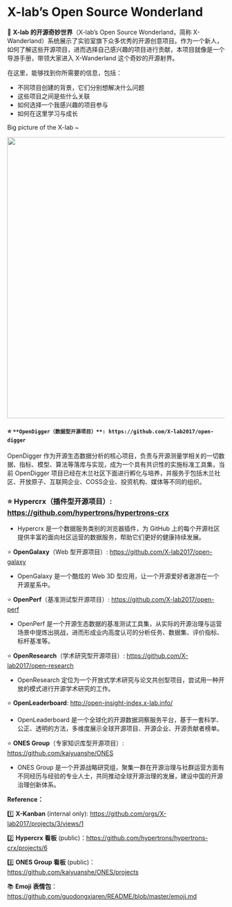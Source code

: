 # X-lab’s Open Source Wonderland

👋 **X-lab 的开源奇妙世界**（X-lab’s Open Source Wonderland，简称 X-Wanderland）系统展示了实验室旗下众多优秀的开源创意项目。作为一个新人，如何了解这些开源项目，进而选择自己感兴趣的项目进行贡献，本项目就像是一个导游手册，带领大家进入 X-Wanderland 这个奇妙的开源射界。

在这里，能够找到你所需要的信息，包括：

- 不同项目创建的背景，它们分别想解决什么问题
- 这些项目之间是些什么关联
- 如何选择一个我感兴趣的项目参与
- 如何在这里学习与成长

Big picture of the X-lab ~

<img src="https://user-images.githubusercontent.com/15010826/158493505-13081d11-62f7-440c-beab-735bc24a4c6e.jpg" width="650px">

#### ⭐ `**OpenDigger（数据型开源项目）**: https://github.com/X-lab2017/open-digger`

OpenDigger 作为开源生态数据分析的核心项目，负责与开源测量学相关的一切数据、指标、模型、算法等落库与实现，成为一个具有共识性的实施标准工具集，当前 OpenDigger 项目已经在木兰社区下面进行孵化与培养，并服务于包括木兰社区、开放原子、互联网企业、COSS企业、投资机构、媒体等不同的组织。

### ⭐ **Hypercrx（插件型开源项目）**: https://github.com/hypertrons/hypertrons-crx

- Hypercrx 是一个数据服务类别的浏览器插件，为 GitHub 上的每个开源社区提供丰富的面向社区运营的数据服务，帮助它们更好的健康持续发展。

⭐ **OpenGalaxy**（Web 型开源项目）: https://github.com/X-lab2017/open-galaxy

- OpenGalaxy 是一个酷炫的 Web 3D 型应用，让一个开源爱好者遨游在一个开源星系中。

⭐ **OpenPerf**（基准测试型开源项目）: https://github.com/X-lab2017/open-perf

- OpenPerf 是一个开源生态数据的基准测试工具集，从实际的开源治理与运营场景中提炼出挑战，进而形成业内高度认可的分析任务、数据集、评价指标、标杆基准等。

⭐ **OpenResearch**（学术研究型开源项目）: https://github.com/X-lab2017/open-research

- OpenResearch 定位为一个开放式学术研究与论文共创型项目，尝试用一种开放的模式进行开源学术研究的工作。

⭐ **OpenLeaderboard**: http://open-insight-index.x-lab.info/

- OpenLeaderboard 是一个全球化的开源数据洞察服务平台，基于一套科学、公正、透明的方法，多维度展示全球开源项目、开源企业、开源贡献者榜单。

⭐ **ONES Group**（专家知识库型开源项目）: https://github.com/kaiyuanshe/ONES

- ONES Group 是一个开源战略研究组，聚集一群在开源治理与社群运营方面有不同经历与经验的专业人士，共同推动全球开源治理的发展，建设中国的开源治理创新体系。


**Reference：**

1️⃣ **X-Kanban** (internal only): https://github.com/orgs/X-lab2017/projects/3/views/1

2️⃣ **Hypercrx 看板** (public)：https://github.com/hypertrons/hypertrons-crx/projects/6

3️⃣ **ONES Group 看板** (public)：https://github.com/kaiyuanshe/ONES/projects

📚 **Emoji 表情包**：https://github.com/guodongxiaren/README/blob/master/emoji.md
